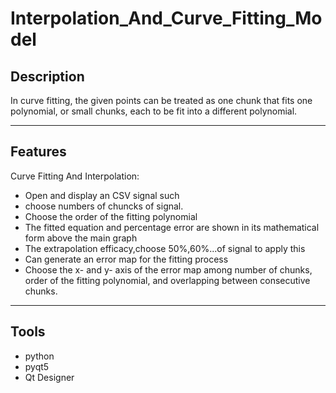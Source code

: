 # Interpolation_And_Curve_Fitting_Model
## Description
In curve fitting, the given points can be treated as one chunk that fits one polynomial, or small chunks, each to be fit into a different polynomial.

---
## Features
Curve Fitting And Interpolation:

- Open and display an CSV signal such 
- choose numbers of chuncks of signal.
- Choose the order of the fitting polynomial
- The fitted equation and percentage error are shown in its mathematical form above the main graph
- The extrapolation efficacy,choose 50%,60%...of signal to apply this
- Can generate an error map for the fitting process
- Choose the x- and y- axis of the error map among number of chunks, order of the fitting polynomial, and overlapping between consecutive chunks.
---
## Tools
- python
- pyqt5
- Qt Designer
